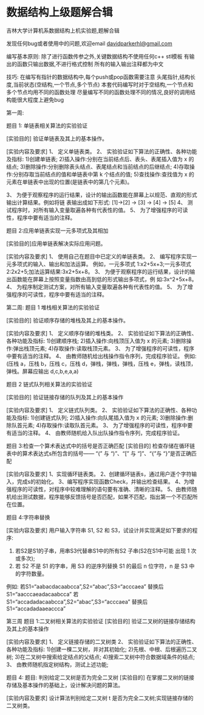 # 数据结构上级题解合辑
吉林大学计算机系数据结构上机实验题,题解合辑

发现任何bug或者使用中的问题,欢迎email davidparkerhl@gmail.com

编写基本原则:
除了进行函数传参之外,关键数据结构不使用任何c++ stl模板
有输出的函数只输出数据,不进行格式控制
所有的输入输出注释都为中文

技巧:
在编写有指针的数据结构中,每个push或pop函数需要注意 头尾指针,结构长度,当前状态(空结构,一个节点,多个节点)
本套代码编写时对于空结构,一个节点和多个节点均用不同的函数处理
尽量编写不同的函数处理不同的情况,良好的调用结构能很大程度上避免bug


第一周:

题目 1: 单链表相关算法的实验验证

[实验目的] 验证单链表及其上的基本操作。

[实验内容及要求]
1、 定义单链表类。
2、 实验验证如下算法的正确性、各种功能及指标:
1)创建单链表;
2)插入操作:分别在当前结点后、表头、表尾插入值为 x 的结点;
3)删除操作:分别删除表头结点、表尾结点和当前结点的后继结点;
4)存取操作:分别存取当前结点的值和单链表中第 k 个结点的值;
5)查找操作:查找值为 x 的元素在单链表中出现的位置(是链表中的第几个元素)。

3、 为便于观察程序的运行结果，设计的输出函数能在屏幕上以规范、直观的形式输出计算结果。例如将链 表输出成如下形式: [1]->[2] -> [3] -> [4] -> [5]
4、 测试程序时，对所有输入变量取遍各种有代表性的值。
5、 为了增强程序的可读性，程序中要有适当的注释。


题目 2:应用单链表实现一元多项式及其相加

[实验目的]应用单链表解决实际应用问题。

[实验内容及要求]
1、 使用自己在题目中已定义的单链表类。
2、 编写程序实现一元多项式的输入、输出和加法运算。
例如，一元多项式 1:x2+5x+3;一元多项式 2:2x2+5;加法运算结果:3x2+5x+8。
3、 为便于观察程序的运行结果，设计的输出函数能在屏幕上按照变量指数由高到低的形式输出多项式，例
如:3x^2+5x+8。
4、 为程序制定测试方案，对所有输入变量取遍各种有代表性的值。
5、 为了增强程序的可读性，程序中要有适当的注释。


第二周:
题目 1 堆栈相关算法的实验验证

[实验目的] 验证顺序存储的堆栈及其上的基本操作。

[实验内容及要求]
1、 定义顺序存储的堆栈类。
2、 实验验证如下算法的正确性、各种功能及指标:
1)创建顺序栈;
2)插入操作:向栈顶压入值为 x 的元素;
3)删除操作:弹出栈顶元素;
4)存取操作:读取栈顶元素。
3、 为了增强程序的可读性，程序中要有适当的注释。
4、 由教师随机给出栈操作指令序列，完成程序验证。
例如:(压栈 a，压栈 b，压栈 c，压栈 d，弹栈，弹栈，弹栈，压栈 e，弹栈，读栈顶，弹栈。屏幕应输出 d,c,b,e,a,a)

题目 2 链式队列相关算法的实验验证

[实验目的] 验证链接存储的队列及其上的基本操作

[实验内容及要求]
1、 定义链式队列类。
2、 实验验证如下算法的正确性、各种功能及指标:
1)创建链式队列;
2)插入操作:向队尾插入值为 x 的元素;
3)删除操作:删除队首元素;
4)存取操作:读取队首元素。
3、 为了增强程序的可读性，程序中要有适当的注释。
4、 由教师随机给入队出队操作指令序列，完成程序验证。


题目 3:检查一个算术表达式中的括号是否正确匹配
[实验目的]
检查存储在循环链表中的算术表达式s所包含的括号—— “(” 与 “)”、“[” 与 “]”、“{”与 “}”是否正确匹配

[实验内容及要求]
1、实现循环链表类。
2、创建循环链表s，通过用户逐个字符输入，完成s的初始化。
3、编写程序实现函数Check，并输出检查结果。
4、为增强程序的可读性，对程序中较难理解的语句要有准确、清晰的注释。
5、由教师随机给出测试数据，程序能够反馈括号是否匹配，如果不匹配，指出第一个不匹配所在位置。

题目 4:字符串替换

[实验内容及要求]
用户输入字符串 S1, S2 和 S3，试设计并实现满足如下要求的程 序:
1. 若S2是S1的子串，用串S3代替串S1中的所有S2 子串(S2在S1中可能 出现 1 次或多次);
2. 若 S2 不是 S1 的字串，用 S3 的逆序列替换 S1 的最后 n 位字符，n 是 S3 中的字符数量。

例如:
若S1=“aabacdacaabcca”,S2=“abac”,S3=“acccaea” 替换后 S1=“aacccaeadacaabcca”
若 S1=“accadadacaabcca”,S2=“abac”,S3=“acccaea” 替换后 S1=“accadadaaeaccca”

第三周
题目 1:二叉树相关算法的实验验证
[实验目的] 验证二叉树的链接存储结构及其上的基本操作

[实验内容及要求]
1、 定义链接存储的二叉树类
2、 实验验证如下算法的正确性、各种功能及指标:
1)创建一棵二叉树，并对其初始化;
2)先根、中根、后根遍历二叉树;
3)在二叉树中搜索给定结点的父结点;
4)搜索二叉树中符合数据域条件的结点;
3、 由教师随机指定树结构，测试上述功能;

题目 4:
题目: 判别给定二叉树是否为完全二叉树
[实验目的]
在掌握二叉树的链接存储及基本操作的基础上，设计解决问题的算法。

[实验内容及要求]
设计算法判别给定二叉树 t 是否为完全二叉树;实现链接存储的二叉树类。
